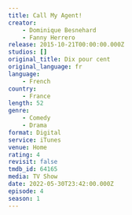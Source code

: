 ```yaml
---
title: Call My Agent!
creator:
    - Dominique Besnehard
    - Fanny Herrero
release: 2015-10-21T00:00:00.000Z
studios: []
original_title: Dix pour cent
original_language: fr
language:
    - French
country:
    - France
length: 52
genre:
    - Comedy
    - Drama
format: Digital
service: iTunes
venue: Home
rating: 4
revisit: false
tmdb_id: 64165
media: TV Show
date: 2022-05-30T23:42:00.000Z
episode: 4
season: 1
---
```

